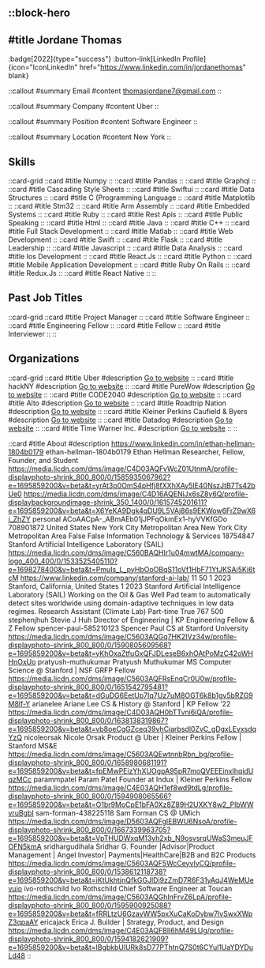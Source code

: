 ::block-hero
---
#title
Jordane Thomas
---

:badge[2022]{type="success"}
:button-link[LinkedIn Profile]{icon="IconLinkedIn" href="https://www.linkedin.com/in/jordanethomas" blank}

::callout
#summary
Email
#content
thomasjordane7@gmail.com
::

::callout
#summary
Company
#content
Uber
::

::callout
#summary
Position
#content
Software Engineer
::

::callout
#summary
Location
#content
New York
::

## Skills
::card-grid
::card
#title
Numpy
::
::card
#title
Pandas
::
::card
#title
Graphql
::
::card
#title
Cascading Style Sheets
::
::card
#title
Swiftui
::
::card
#title
Data Structures
::
::card
#title
C (Programming Language
::
::card
#title
Matplotlib
::
::card
#title
Stm32
::
::card
#title
Arm Assembly
::
::card
#title
Embedded Systems
::
::card
#title
Ruby
::
::card
#title
Rest Apis
::
::card
#title
Public Speaking
::
::card
#title
Html
::
::card
#title
Java
::
::card
#title
C++
::
::card
#title
Full Stack Development
::
::card
#title
Matlab
::
::card
#title
Web Development
::
::card
#title
Swift
::
::card
#title
Flask
::
::card
#title
Leadership
::
::card
#title
Javascript
::
::card
#title
Data Analysis
::
::card
#title
Ios Development
::
::card
#title
React.Js
::
::card
#title
Python
::
::card
#title
Mobile Application Development
::
::card
#title
Ruby On Rails
::
::card
#title
Redux.Js
::
::card
#title
React Native
::
::

## Past Job Titles
::card-grid
::card
#title
Project Manager
::
::card
#title
Software Engineer
::
::card
#title
Engineering Fellow
::
::card
#title
Fellow
::
::card
#title
Interviewer
::
::

## Organizations
::card-grid
::card
#title
Uber
#description
[Go to website](uber.com)
::
::card
#title
hackNY
#description
[Go to website](hackny.org)
::
::card
#title
PureWow
#description
[Go to website](purewow.com)
::
::card
#title
CODE2040
#description
[Go to website](code2040.org)
::
::card
#title
Alto
#description
[Go to website](alto.com)
::
::card
#title
Roadtrip Nation
#description
[Go to website](roadtripnation.com)
::
::card
#title
Kleiner Perkins Caufield & Byers
#description
[Go to website](kpcb.com)
::
::card
#title
Datadog
#description
[Go to website](datadoghq.com)
::
::card
#title
Time Warner Inc.
#description
[Go to website](timewarner.com)
::
::

::card
#title
About
#description
https://www.linkedin.com/in/ethan-hellman-1804b0179 ethan-hellman-1804b0179 Ethan Hellman Researcher, Fellow, Founder, and Student https://media.licdn.com/dms/image/C4D03AQFvWcZ01UtnmA/profile-displayphoto-shrink_800_800/0/1585935067962?e=1695859200&v=beta&t=yrAt3p0OmS4pHfj8fXXhXAy5IE40NszJtB7Ts42bUe0 https://media.licdn.com/dms/image/C4D16AQENiJx6sZ8y6Q/profile-displaybackgroundimage-shrink_350_1400/0/1615745201611?e=1695859200&v=beta&t=X6YeKA9Dgk4qDU9L5VAj86s9EKWow6FrZ9wX6j_ZhZY personal ACoAACpA-_ABmAEb01jJPFqOkmEx1-hyVVKfGDo 708901872 United States New York City Metropolitan Area New York City Metropolitan Area False False Information Technology & Services 18754847 Stanford Artificial Intelligence Laboratory (SAIL) https://media.licdn.com/dms/image/C560BAQHIr1u04mwtMA/company-logo_400_400/0/1533525405110?e=1698278400&v=beta&t=PmuIs_L_pyHbOoOBqS11oVf1HbF71YtJKSAi5Ki6tcM https://www.linkedin.com/company/stanford-ai-lab/ 11 50 1 2023 Stanford, California, United States 1 2023 Stanford Artificial Intelligence Laboratory (SAIL) Working on the Oil & Gas Well Pad team to automatically detect sites worldwide using domain-adaptive techniques in low data regimes. Research Assistant (Climate Lab) Part-time True 767 500 stephenjhuh Stevie J  Huh Director of Engineering | KP Engineering Fellow & Z Fellow spencer-paul-585210123 Spencer Paul CS at Stanford University https://media.licdn.com/dms/image/C5603AQGq7HK2IVz34w/profile-displayphoto-shrink_800_800/0/1590805609568?e=1695859200&v=beta&t=yKhOxaZtfuGxQFJDLeseB6xhOAtPoMzC42oWHHnOxUo pratyush-muthukumar Pratyush Muthukumar MS Computer Science @ Stanford | NSF GRFP Fellow https://media.licdn.com/dms/image/C5603AQFRsEnqCr0U0w/profile-displayphoto-shrink_800_800/0/1651542795481?e=1695859200&v=beta&t=dGuDG6EetUp7Iq7Uz7uM8OGT6k8b1gv5bRZG9M8lf-Y arianelee Ariane Lee CS & History @ Stanford | KP Fellow ‘22 https://media.licdn.com/dms/image/C4D03AQH0bTTvni6iQA/profile-displayphoto-shrink_800_800/0/1638138319867?e=1695859200&v=beta&t=vb8oeCgGZceq39vhCiarbsdl0ZvC_gDgxLEvxsdqYzQ nicoleorsak Nicole Orsak Product @ Uber | Kleiner Perkins Fellow | Stanford MS&E https://media.licdn.com/dms/image/C5603AQEwtnnbRbn_bg/profile-displayphoto-shrink_800_800/0/1658980681191?e=1695859200&v=beta&t=fpEMwPEizYhXUOgpA95pR7moQVEEEinxIhqidUqzMCc parammpatel Param Patel Founder at Indux | Kleiner Perkins Fellow https://media.licdn.com/dms/image/C4E03AQH1ef8wd9tdLg/profile-displayphoto-shrink_800_800/0/1594908065566?e=1695859200&v=beta&t=O1br9MoCpE1bFA0Xz8Z89H2UXKY8w2_PlbWWvruBgbI sam-forman-438225118 Sam Forman CS @ UMich https://media.licdn.com/dms/image/D5603AQFgIEBWU6NsoA/profile-displayphoto-shrink_800_800/0/1667339963705?e=1695859200&v=beta&t=VpTHUDWxqM13yh2xb_N9osvsrqUWaS3meuJFOFN5kmA sridhargudihala Sridhar G. Founder |Advisor|Product Management | Angel Investor| Payments|HealthCare|B2B and B2C Products https://media.licdn.com/dms/image/C5603AQF5WcCeyvIyCQ/profile-displayphoto-shrink_800_800/0/1538612118738?e=1695859200&v=beta&t=iKtUkhtjnQfkGGJlDi9zZmD7R6F31yAqJ4WeMUevuio ivo-rothschild Ivo Rothschild Chief Software Engineer at Toucan https://media.licdn.com/dms/image/C5603AQGhInFrvZ6LpA/profile-displayphoto-shrink_800_800/0/1595900925088?e=1695859200&v=beta&t=fRRLtzU6GzayWW5pxXuCaKoDvbw7lvSwxXWpZ3qpaAY ericajack Erica J. Builder | Strategy, Product, and Design https://media.licdn.com/dms/image/C4E03AQFBlI6hM49LUg/profile-displayphoto-shrink_800_800/0/1594182621909?e=1695859200&v=beta&t=lBgbkbUlURk8sD77PThtnQ7S0t6CYul1UaYDYDuLd48
::
